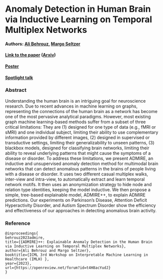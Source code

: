 # Anomaly Detection in Human Brain via Inductive Learning on Temporal Multiplex Networks 



#### Authors: [Ali Behrouz](https://abehrouz.github.io/), [Margo Seltzer](https://www.seltzer.com/margo/)
#### [Link to the paper](??) ([Arxiv](?))
#### [Poster]()
#### [Spotlight talk]()





### Abstract
Understanding the human brain is an intriguing goal for neuroscience research.  Due to recent advances in machine learning on graphs, representing the connections of the human brain as a network has become one of the most pervasive analytical paradigms. However, most existing graph machine learning-based methods suffer from a subset of three critical limitations: They are (1) designed for one type of data (e.g., fMRI or sMRI) and one individual subject, limiting their ability to use complementary information provided by different images, (2)  designed in supervised or transductive settings, limiting their generalizability to unseen patterns, (3) blackbox models, designed for classifying brain networks, limiting their ability to reveal underlying patterns that might cause the symptoms of a disease or disorder. To address these limitations, we present ADMIRE, an inductive and unsupervised anomaly detection method for multimodal brain networks that can detect anomalous patterns in the brains of people living with a disease or disorder. It uses two different casual multiplex walks, inter-view and intra-view, to automatically extract and learn temporal network motifs. It then uses an anonymization strategy to hide node and relation type identities, keeping the model inductive. We then propose a simple, tree-based explainable model, ADMIRE++, to explain ADMIRE predictions. Our experiments on Parkinson’s Disease, Attention Deficit Hyperactivity Disorder, and Autism Spectrum Disorder show the efficiency and effectiveness of our approaches in detecting anomalous brain activity.





### Reference

```
@inproceedings{
behrouz2023admire,
title={{ADMIRE}++: Explainable Anomaly Detection in the Human Brain via Inductive Learning on Temporal Multiplex Networks},
author={Ali Behrouz and Margo Seltzer},
booktitle={ICML 3rd Workshop on Interpretable Machine Learning in Healthcare (IMLH) },
year={2023},
url={https://openreview.net/forum?id=t4H8acYudJ}
}
```
